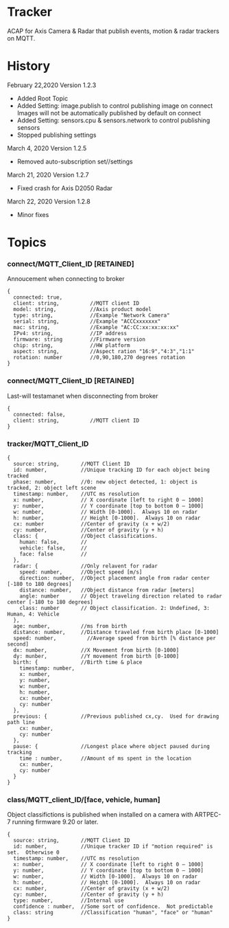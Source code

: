 # Tracker
ACAP for Axis Camera & Radar that publish events, motion & radar trackers on MQTT. 

# History
February 22,2020 Version 1.2.3
- Added Root Topic
- Added Setting: image.publish to control publishing image on connect
  Images will not be automatically published by default on connect
- Added Setting: sensors.cpu & sensors.network to control publishing sensors
- Stopped publishing settings

March 4, 2020 Version 1.2.5
- Removed auto-subscription set/<client>/settings

March 21, 2020 Version 1.2.7
- Fixed crash for Axis D2050 Radar

March 22, 2020 Version 1.2.8
- Minor fixes

# Topics

### connect/MQTT_Client_ID  [RETAINED]
Annoucement when connecting to broker
```
{
  connected: true,
  client: string,          //MQTT client ID
  model: string,           //Axis product model
  type: string,            //Example "Network Camera"
  serial: string,          //Example "ACCCxxxxxxx"
  mac: string,             //Example "AC:CC:xx:xx:xx:xx"
  IPv4: string,            //IP address
  firmware: string         //Firmware version
  chip: string,            //HW platform
  aspect: string,          //Aspect ration "16:9","4:3","1:1"
  rotation: number         //0,90,180,270 degrees rotation
}
```

### connect/MQTT_Client_ID [RETAINED]
Last-will testamanet when disconnecting from broker
```
{
  connected: false,
  client: string,          //MQTT client ID
}
```
### tracker/MQTT_Client_ID
```
{
  source: string,       //MQTT Client ID
  id: number,           //Unique tracking ID for each object being tracked
  phase: number,        //0: new object detected, 1: object is tracked, 2: object left scene
  timestamp: number,    //UTC ms resolution
  x: number,            // X coordinate [left to right 0 – 1000]
  y: number,            // Y coordinate [top to bottom 0 – 1000]
  w: number,            // Width [0-1000].  Always 10 on radar
  h: number,            // Height [0-1000].  Always 10 on radar
  cx: number            //Center of gravity (x + w/2)
  cy: number,           //Center of gravity (y + h)
  class: {              //Object classifications.
    human: false,       //
    vehicle: false,     //
    face: false         //
  },
  radar: {              //Only relavent for radar
    speed: number,      //Object speed [m/s]
    direction: number,  //Object placement angle from radar center [-180 to 180 degrees]
    distance: number,   //Object distance from radar [meters]
    angle: number       // Object traveling direction related to radar center [-180 to 180 degrees]
    class: number       // Object classification. 2: Undefined, 3: Human, 4: Vehicle
  },
  age: number,          //ms from birth
  distance: number,     //Distance traveled from birth place [0-1000]
  speed: number,	      //Average speed from birth [% distance per second]
  dx: number,           //X Movement from birth [0-1000]
  dy: munber,           //Y movement from birth [0-1000]
  birth: {              //Birth time & place
    timestamp: number,
    x: number,
    y: number,
    w: number,
    h: number,
    cx: number,
    cy: number
  },
  previous: {           //Previous published cx,cy.  Used for drawing path line
    cx: number,
    cy: number
  },
  pause: {              //Longest place where object paused during tracking
    time : number,      //Amount of ms spent in the location
    cx: number,
    cy: number
  }
}
```
### class/MQTT_client_ID/[face, vehicle, human]
Object classifictions is published when installed on a camera with ARTPEC-7 running firmware 9.20 or later.
```
{
  source: string,       //MQTT Client ID
  id: number,           //Unique tracker ID if "motion required" is set.  Otherwise 0
  timestamp: number,    //UTC ms resolution
  x: number,            // X coordinate [left to right 0 – 1000]
  y: number,            // Y coordinate [top to bottom 0 – 1000]
  w: number,            // Width [0-1000].  Always 10 on radar
  h: number,            // Height [0-1000].  Always 10 on radar
  cx: number,           //Center of gravity (x + w/2)
  cy: number,           //Center of gravity (y + h)
  type: number,         //Internal use
  confidence : number,  //Some sort of confidence.  Not predictable
  class: string         //Classification "human", "face" or "human"
}
```
